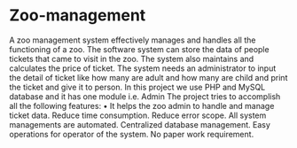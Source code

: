 # Zoo-management
A zoo management system effectively manages and handles all the functioning of a zoo. The
software system can store the data of people tickets that came to visit in the zoo. The system
also maintains and calculates the price of ticket. The system needs an administrator to input
the detail of ticket like how many are adult and how many are child and print the ticket and
give it to person.
In this project we use PHP and MySQL database and it has one module i.e. Admin
The project tries to accomplish all the following features:
• It helps the zoo admin to handle and manage ticket data.
Reduce time consumption.
Reduce error scope.
All system managements are automated.
Centralized database management.
Easy operations for operator of the system.
No paper work requirement. 
